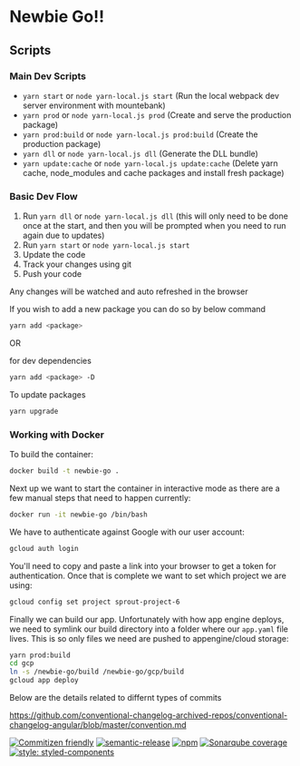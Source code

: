 # Newbie Go!!

## Scripts

### Main Dev Scripts

* `yarn start` or `node yarn-local.js start` (Run the local webpack dev server environment with mountebank)
* `yarn prod` or `node yarn-local.js prod` (Create and serve the production package)
* `yarn prod:build` or `node yarn-local.js prod:build` (Create the production package)
* `yarn dll` or `node yarn-local.js dll` (Generate the DLL bundle)
* `yarn update:cache` or `node yarn-local.js update:cache` (Delete yarn cache, node_modules and cache packages and install fresh package)

### Basic Dev Flow

1. Run `yarn dll` or `node yarn-local.js dll` (this will only need to be done once at the start, and then you will be prompted when you need to run again due to updates)
2. Run `yarn start` or `node yarn-local.js start`
3. Update the code
4. Track your changes using git
5. Push your code

Any changes will be watched and auto refreshed in the browser

If you wish to add a new package you can do so by below command
```sh
yarn add <package>
```
OR

for dev dependencies
```sh
yarn add <package> -D
```


To update packages
```sh
yarn upgrade 
```

### Working with Docker

To build the container:
```sh
docker build -t newbie-go .
```

Next up we want to start the container in interactive mode as there are a few manual steps that need to happen currently:
```sh
docker run -it newbie-go /bin/bash
```

We have to authenticate against Google with our user account:
```sh
gcloud auth login
```
You'll need to copy and paste a link into your browser to get a token for authentication. Once that is complete we want to set which project we are using:

```sh
gcloud config set project sprout-project-6
```

Finally we can build our app. Unfortunately with how app engine deploys, we need to symlink our build directory into a folder where our `app.yaml` file lives. This is so only files we need are pushed to appengine/cloud storage:
```sh
yarn prod:build
cd gcp
ln -s /newbie-go/build /newbie-go/gcp/build
gcloud app deploy
```

Below are the details related to differnt types of commits

https://github.com/conventional-changelog-archived-repos/conventional-changelog-angular/blob/master/convention.md

[![Commitizen friendly](https://img.shields.io/badge/commitizen-friendly-brightgreen.svg)](http://commitizen.github.io/cz-cli/)
[![semantic-release](https://img.shields.io/badge/%20%20%F0%9F%93%A6%F0%9F%9A%80-semantic--release-e10079.svg)](https://github.com/leonardoanalista/corp-semantic-release)
[![npm](https://img.shields.io/npm/l/express.svg)]()
[![Sonarqube coverage](https://img.shields.io/badge/dynamic/.svg?label=SonarQube%20Coverage&colorB=brightgreen&prefix=&suffix=&query=&uri=Test)](https://dcsonarqube.service.dev/dashboard?id=csp-javascript-ui-anz-id-hub%3Adevelop)
[![style: styled-components](https://img.shields.io/badge/style-%F0%9F%92%85%20styled--components-orange.svg?colorB=007dba&colorA=db748e)](https://github.com/styled-components/styled-components)